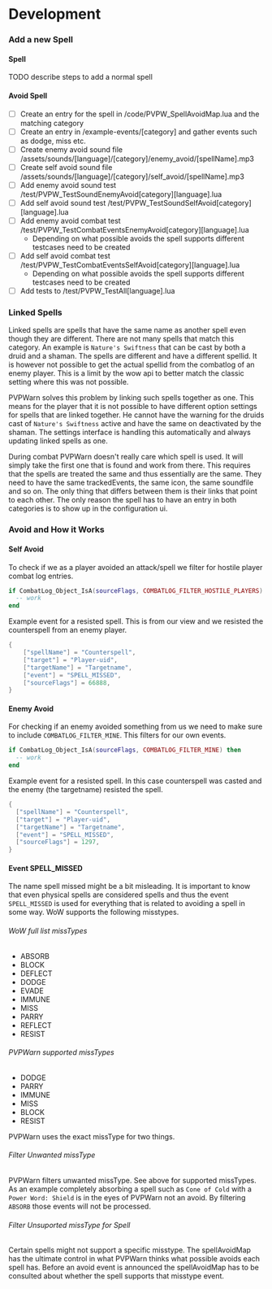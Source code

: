 # Development

### Add a new Spell

#### Spell

TODO describe steps to add a normal spell

#### Avoid Spell

- [ ] Create an entry for the spell in /code/PVPW_SpellAvoidMap.lua and the matching category
- [ ] Create an entry in /example-events/[category] and gather events such as dodge, miss etc.
- [ ] Create enemy avoid sound file /assets/sounds/[language]/[category]/enemy_avoid/[spellName].mp3
- [ ] Create self avoid sound file /assets/sounds/[language]/[category]/self_avoid/[spellName].mp3
- [ ] Add enemy avoid sound test /test/PVPW_TestSoundEnemyAvoid[category][language].lua
- [ ] Add self avoid sound test /test/PVPW_TestSoundSelfAvoid[category][language].lua
- [ ] Add enemy avoid combat test /test/PVPW_TestCombatEventsEnemyAvoid[category][language].lua
  - Depending on what possible avoids the spell supports different testcases need to be created
- [ ] Add self avoid combat test /test/PVPW_TestCombatEventsSelfAvoid[category][language].lua
  - Depending on what possible avoids the spell supports different testcases need to be created
- [ ] Add tests to /test/PVPW_TestAll[language].lua

### Linked Spells

Linked spells are spells that have the same name as another spell even though they are different. There are not many spells that match this category. An example is `Nature's Swiftness` that can be cast by both a druid and a shaman. The spells are different and have a different spellid. It is however not possible to get the actual spellid from the combatlog of an enemy player. This is a limit by the wow api to better match the classic setting where this was not possible.

PVPWarn solves this problem by linking such spells together as one. This means for the player that it is not possible to have different option settings for spells that are linked together. He cannot have the warning for the druids cast of `Nature's Swiftness` active and have the same on deactivated by the shaman. The settings interface is handling this automatically and always updating linked spells as one.

During combat PVPWarn doesn't really care which spell is used. It will simply take the first one that is found and work from there. This requires that the spells are treated the same and thus essentially are the same. They need to have the same trackedEvents, the same icon, the same soundfile and so on. The only thing that differs between them is their links that point to each other. The only reason the spell has to have an entry in both categories is to show up in the configuration ui.


### Avoid and How it Works

#### Self Avoid

To check if we as a player avoided an attack/spell we filter for hostile player combat log entries.

```lua
if CombatLog_Object_IsA(sourceFlags, COMBATLOG_FILTER_HOSTILE_PLAYERS) then
  -- work
end
```

Example event for a resisted spell. This is from our view and we resisted the counterspell from an enemy player.

```lua
{
    ["spellName"] = "Counterspell",
    ["target"] = "Player-uid",
    ["targetName"] = "Targetname",
    ["event"] = "SPELL_MISSED",
    ["sourceFlags"] = 66888,
}
```

#### Enemy Avoid

For checking if an enemy avoided something from us we need to make sure to include `COMBATLOG_FILTER_MINE`. This filters for our own events.

```lua
if CombatLog_Object_IsA(sourceFlags, COMBATLOG_FILTER_MINE) then
  -- work
end
```

Example event for a resisted spell. In this case counterspell was casted and the enemy (the targetname) resisted the spell.

```lua
{
  ["spellName"] = "Counterspell",
  ["target"] = "Player-uid",
  ["targetName"] = "Targetname",
  ["event"] = "SPELL_MISSED",
  ["sourceFlags"] = 1297,
}
```

#### Event SPELL_MISSED

The name spell missed might be a bit misleading. It is important to know that even physical spells are considered spells and thus the event `SPELL_MISSED` is used for everything that is related to avoiding a spell in some way. WoW supports the following misstypes.

###### WoW full list missTypes

* ABSORB
* BLOCK
* DEFLECT
* DODGE
* EVADE
* IMMUNE
* MISS
* PARRY
* REFLECT
* RESIST

###### PVPWarn supported missTypes

* DODGE
* PARRY
* IMMUNE
* MISS
* BLOCK
* RESIST

PVPWarn uses the exact missType for two things.

###### Filter Unwanted missType

PVPWarn filters unwanted missType. See above for supported missTypes. As an example completely absorbing a spell such as `Cone of Cold` with a `Power Word: Shield` is in the eyes of PVPWarn not an avoid. By filtering `ABSORB` those events will not be processed.

###### Filter Unsuported missType for Spell

Certain spells might not support a specific misstype. The spellAvoidMap has the ultimate control in what PVPWarn thinks what possible avoids each spell has. Before an avoid event is announced the spellAvoidMap has to be consulted about whether the spell supports that misstype event.
